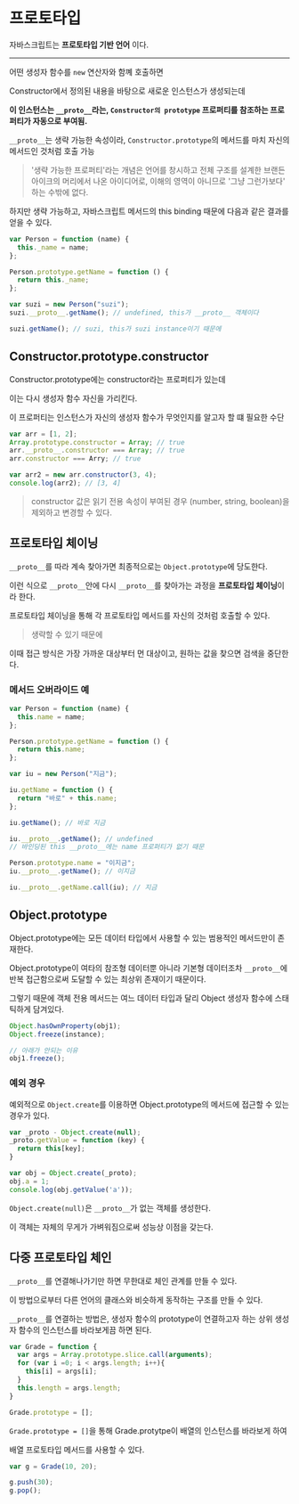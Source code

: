 # 프로토타입

자바스크립트는 **프로토타입 기반 언어** 이다.

---

어떤 생성자 함수를 `new` 연산자와 함꼐 호출하면

Constructor에서 정의된 내용을 바탕으로 새로운 인스턴스가 생성되는데

**이 인스턴스는 `__proto__`라는, `Constructor의 prototype` 프로퍼티를 참조하는 프로퍼티가 자동으로 부여됨.**

`__proto__`는 생략 가능한 속성이라, `Constructor.prototype`의 메서드를 마치 자신의 메서드인 것처럼 호출 가능

> '생략 가능한 프로퍼티'라는 개념은 언어를 창시하고 전체 구조를 설계한 브랜든 아이크의 머리에서 나온 아이디어로, 이해의 영역이 아니므로 '그냥 그런가보다' 하는 수밖에 없다.

하지만 생략 가능하고, 자바스크립트 메서드의 this binding 때문에 다음과 같은 결과를 얻을 수 있다.

```js
var Person = function (name) {
  this._name = name;
};

Person.prototype.getName = function () {
  return this._name;
};

var suzi = new Person("suzi");
suzi.__proto__.getName(); // undefined, this가 __proto__ 객체이다

suzi.getName(); // suzi, this가 suzi instance이기 때문에
```

## Constructor.prototype.constructor

Constructor.prototype에는 constructor라는 프로퍼티가 있는데

이는 다시 생성자 함수 자신을 가리킨다.

이 프로퍼티는 인스턴스가 자신의 생성자 함수가 무엇인지를 알고자 할 떄 필요한 수단

```js
var arr = [1, 2];
Array.prototype.constructor = Array; // true
arr.__proto__.constructor === Array; // true
arr.constructor === Arry; // true

var arr2 = new arr.constructor(3, 4);
console.log(arr2); // [3, 4]
```

> constructor 값은 읽기 전용 속성이 부여된 경우 (number, string, boolean)을 제외하고 변경할 수 있다.

## 프로토타입 체이닝

`__proto__`를 따라 계속 찾아가면 최종적으로는 `Object.prototype`에 당도한다.

이런 식으로 `__proto__`안에 다시 `__proto__`를 찾아가는 과정을 **프로토타입 체이닝**이라 한다.

프로토타입 체이닝을 통해 각 프로토타입 메서드를 자신의 것처럼 호출할 수 있다.

> 생략할 수 있기 때문에

이때 접근 방식은 가장 가까운 대상부터 먼 대상이고, 원하는 값을 찾으면 검색을 중단한다.

### 메서드 오버라이드 예

```js
var Person = function (name) {
  this.name = name;
};

Person.prototype.getName = function () {
  return this.name;
};

var iu = new Person("지금");

iu.getName = function () {
  return "바로" + this.name;
};

iu.getName(); // 바로 지금

iu.__proto__.getName(); // undefined
// 바인딩된 this __proto__에는 name 프로퍼티가 없기 때문

Person.prototype.name = "이지금";
iu.__proto__.getName(); // 이지금

iu.__proto__.getName.call(iu); // 지금
```

## Object.prototype

Object.prototype에는 모든 데이터 타입에서 사용할 수 있는 범용적인 메서드만이 존재한다.

Object.prototype이 여타의 참조형 데이터뿐 아니라 기본형 데이터조차 `__proto__`에 반복 접근함으로써 도달할 수 있는 최상위 존재이기 때문이다.

그렇기 때문에 객체 전용 메서드는 여느 데이터 타입과 달리 Object 생성자 함수에 스태틱하게 담겨있다.

```js
Object.hasOwnProperty(obj1);
Object.freeze(instance);

// 아래가 안되는 이유
obj1.freeze();
```

### 예외 경우

예외적으로 `Object.create`를 이용하면 Object.prototype의 메서드에 접근할 수 있는 경우가 있다.

```js
var _proto - Object.create(null);
_proto.getValue = function (key) {
  return this[key];
}

var obj = Object.create(_proto);
obj.a = 1;
console.log(obj.getValue('a'));
```

`Object.create(null)`은 `__proto__`가 없는 객체를 생성한다.

이 객체는 자체의 무게가 가벼워짐으로써 성능상 이점을 갖는다.

## 다중 프로토타입 체인

`__proto__`를 연결해나가기만 하면 무한대로 체인 관계를 만들 수 있다.

이 방법으로부터 다른 언어의 클래스와 비슷하게 동작하는 구조를 만들 수 있다.

`__proto__`를 연결하는 방법은, 생성자 함수의 prototype이 연결하고자 하는 상위 생성자 함수의 인스턴스를 바라보게끔 하면 된다.

```js
var Grade = function {
  var args = Array.prototype.slice.call(arguments);
  for (var i =0; i < args.length; i++){
    this[i] = args[i];
  }
  this.length = args.length;
}

Grade.prototype = [];
```

`Grade.prototype = []`을 통해 Grade.protytpe이 배열의 인스턴스를 바라보게 하여

배열 프로토타입 메서드를 사용할 수 있다.

```js
var g = Grade(10, 20);

g.push(30);
g.pop();
```
